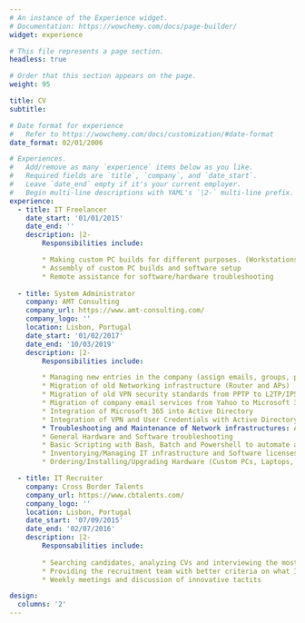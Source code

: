 ```yaml
---
# An instance of the Experience widget.
# Documentation: https://wowchemy.com/docs/page-builder/
widget: experience

# This file represents a page section.
headless: true

# Order that this section appears on the page.
weight: 95

title: CV
subtitle:

# Date format for experience
#   Refer to https://wowchemy.com/docs/customization/#date-format
date_format: 02/01/2006

# Experiences.
#   Add/remove as many `experience` items below as you like.
#   Required fields are `title`, `company`, and `date_start`.
#   Leave `date_end` empty if it's your current employer.
#   Begin multi-line descriptions with YAML's `|2-` multi-line prefix.
experience:
  - title: IT Freelancer
    date_start: '01/01/2015'
    date_end: ''
    description: |2-
        Responsibilities include:

        * Making custom PC builds for different purposes. (Workstations for video editing, 3D/SOLIDWORKS, and Gaming PCs)
        * Assembly of custom PC builds and software setup
        * Remote assistance for software/hardware troubleshooting
  
  - title: System Administrator
    company: AMT Consulting
    company_url: https://www.amt-consulting.com/
    company_logo: ''
    location: Lisbon, Portugal
    date_start: '01/02/2017'
    date_end: '10/03/2019'
    description: |2-
        Responsibilities include:

        * Managing new entries in the company (assign emails, groups, policies and internal VPN credentials)
        * Migration of old Networking infrastructure (Router and APs)
        * Migration of old VPN security standards from PPTP to L2TP/IPSec
        * Migration of company email services from Yahoo to Microsoft 365
        * Integration of Microsoft 365 into Active Directory
        * Integration of VPN and User Credentials with Active Directory and Windows Workgroup
        * Troubleshooting and Maintenance of Network infrastructures: AD, VPN, DHCP, DNS, Windows Server Machines, Linux Raid server
        * General Hardware and Software troubleshooting
        * Basic Scripting with Bash, Batch and Powershell to automate and shorten configuration/software deployment time on new user machines
        * Inventorying/Managing IT infrastructure and Software licenses
        * Ordering/Installing/Upgrading Hardware (Custom PCs, Laptops, etc)

  - title: IT Recruiter
    company: Cross Border Talents
    company_url: https://www.cbtalents.com/
    company_logo: ''
    location: Lisbon, Portugal
    date_start: '07/09/2015'
    date_end: '02/07/2016'
    description: |2-
        Responsabilities include:
 
        * Searching candidates, analyzing CVs and interviewing the most suitable candidates in IT to our clients
        * Providing the recruitment team with better criteria on what IT employment specifications should be
        * Weekly meetings and discussion of innovative tactits

design:
  columns: '2'
---
```

